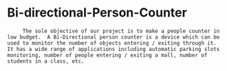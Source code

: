 # Bi-directional-Person-Counter

         The sole objective of our project is to make a people counter in low budget.  A Bi-Directional person counter is a device which can be used to monitor the number of objects entering / exiting through it. It has a wide range of applications including automatic parking slots monitoring, number of people entering / exiting a mall, number of students in a class, etc.
